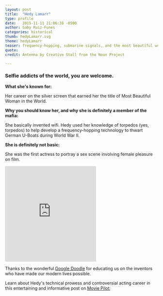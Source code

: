 ```yaml
---
layout: post
title:  "Hedy Lamarr"
type: profile
date:   2015-11-11 21:06:38 -0500
author: Gaby Ruiz-Funes
categories: historical
thumb: hedyLamarr.svg
theme: hedyLamarr
teaser: frequency-hopping, submarine signals, and the most beautiful woman in the world.
quote:
credit: Antenna by Creative Stall from the Noun Project

---
```


### Selfie addicts of the world, you are welcome.

**What she's known for:**

Her career on the silver screen that earned her the title of Most Beautiful Woman in the World.

**Why you should know her, and why she is definitely a member of the mafia:**

She basically invented wifi. Hedy used her knowledge of torpedos (yes, torpedos) to help develop a frequency-hopping technology to thwart German U-Boats during World War II.

**She is definitely not basic:**

She was the first actress to portray a sex scene involving female pleasure on film.

<iframe height="315" src="https://www.youtube.com/embed/Z0gu2QhV1dc" frameborder="0" allowfullscreen></iframe>

Thanks to the wonderful [Google Doodle](http://www.google.com/doodles/hedy-lamarrs-101st-birthday) for educating us on the inventors who have made our modern lives possible.  

Learn about Hedy's technical prowess and controversial acting career in this entertaining and informative post on [Movie Pilot](http://moviepilot.com/posts/3635767?lt_source=external,manual);
